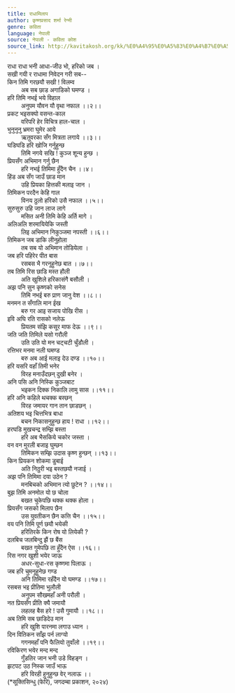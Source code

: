 ```yaml
---
title: राधामिलाप
author: कृष्णप्रसाद शर्मा रेग्मी
genre: कविता
language: नेपाली
source: नेपाली - कविता कोश
source_link: http://kavitakosh.org/kk/%E0%A4%95%E0%A5%83%E0%A4%B7%E0%A5%8D%E0%A4%A3%E0%A4%AA%E0%A5%8D%E0%A4%B0%E0%A4%B8%E0%A4%BE%E0%A4%A6_%E0%A4%B6%E0%A4%B0%E0%A5%8D%E0%A4%AE%E0%A4%BE_%E0%A4%B0%E0%A5%87%E0%A4%97%E0%A5%8D%E0%A4%AE%E0%A5%80
---
```


राधा राधा भनी आधा-जीउ भो, हरिको जब ।  
सखी गयी र राधामा निवेदन गरी सब--  
किन तिमि गरछयौ सखी ! विलम्व  
        अब सब छाड अगाडिको घमण्ड ।  
हरि तिमि नभई भये विहाल  
        अनुपम यौवन यौ वृथा नफाल ।।२।।  
प्रकट भइसक्यो वसन्त-काल  
        वरिपरि हेर विचित्र हाल-चाल ।  
भुनुनुनु भ्रमरा घुमेर आये  
        ऋतुवरका सँग मित्रता लगाये ।।३।।  
घडिघडि हरि खोजि गर्नुहुन्छ  
        तिमि नगये सखि ! कुञ्ज शून्य हुन्छ ।  
प्रियसँग अभिमान गर्नु छैन  
        हरि नभई तिमिमा हुँदैन चैन ।।४।  
हिंड अब सँग जाउँ छाड मान  
        उहि प्रियका हित्तकी मलाइ जान ।  
तिमिकन परदैन केहि गाल  
        विनय ठुलो हरिको उसै नफाल ।।५।।  
सुरुसुरु उहि जान लाज लागे  
        मसित अनी तिमि केहि अर्ति मागे ।  
अलिअलि शरमायियेकि जस्ती  
        लिइ अभिमान निकुञ्जमा नपस्ती ।।६।।  
तिमिकन जब डाकि लीनुहोला  
        तब सब यो अभिमान तोडियेला ।  
जब हरि पहिरेर पीत बास  
        रसबस भै गरनूहुनेछ बात ।।७।।  
तब तिमि रिस छाडि मस्त हौली  
        अति खुशिले हरिकासंगै बसौली ।  
अझ पनि सुन कृष्णको सनेस  
        तिमि नभई बरु प्राण जानु वेश ।।८।।  
मनमन त सँगालि मान ईख  
        बरु गर आइ सजाय पोखि रीस ।  
इवि अघि रति रासको नलेऊ  
        प्रियतम संझि कसूर माफ देऊ ।।९।।  
जति जति तिमिले यसो गरौली  
        उति उति यो मन चट्चटी चुँडौली ।  
रत्तिभर मनमा नली घमण्ड  
        बरु अब आई मलाइ देउ दण्ड ।।१०।।  
हरि यसरि वहाँ तिमी भनेर  
        विरह मनाउँदछन् दुखी बनेर ।  
अनि पसि अनि निस्कि कुञ्जबाट  
        भइकन दिक्क निकालि लामु सास ।।११।।  
हरि अनि कहिले थचक्क बस्छन्  
        विरह जमायर गान तान छाडछन् ।  
अतिशय भइ चित्तभित्र बाधा  
        बचन निकासनुहुन्छ हाय ! राधा ।।१२।।  
हरघडि मुखचन्द्र सम्झि बस्ता  
        हरि अब भैसकिये चकोर जस्ता ।  
वन वन मुरली बजाइ घुम्छन  
        तिमिकन सम्झि उदास कृष्ण हुन्छन् ।।१३।।  
किन प्रियकन शोकमा डुबाई  
        अति निठुरी भइ बस्तछयौ नजाई ।  
अझ पनि तिमिमा दया उठेन ?  
        मनबिचको अभिमान त्यो छुटेन ? ।।१४।।  
बुझ तिमि अनमोल यो छ चोला  
        बखत चुकेपछि थक्क थक्क होला ।  
प्रियसँग जसको मिलाप छैन  
        उस युवतीकन छैन कत्ति चैन ।।१५।।  
वय पनि तिमि पूर्ण छयौ भयेकी  
        हरितिरके किन रोष यो लियेकी ?  
दलबिच जलबिन्दु झैं छ बैंस  
        बखत गुमेपछि ता हुँदैन ऐस ।।१६।।  
रिस नगर खुशी भयेर जाऊ  
        अधर-सुधा-रस कृष्णमा पिलाऊ ।  
जब हरि चुमनूहुनेछ गण्ड  
        अनि तिमिमा रहँदैन यो घमण्ड ।।१७।।  
रसबस भइ प्रीतिमा भुलौली  
        अनुपम सौखमहाँ अनी परौली ।  
नत प्रियसँग प्रीति क्यै जमायौ  
        लहलह बैस हरे ! उसै गुमायौ ।।१८।।  
अब तिमि सब छाडिदेउ मान  
        हरि खुशि पारनमा लगाउ ध्यान ।  
दिन वितिकन साँझ पर्न लाग्यो  
        गगनमहाँ पनि फैलियो तुवाँलो ।।१९।।  
रविकिरण भयेर मन्द मन्द  
        गुँडतिर जान भनी उडे विहङ्ग ।  
झटपट उठ निस्क जाउँ भाऊ  
        हरि विरही हुनुहुन्छ वेर् नलाऊ ।।  
(\*सूक्तिसिन्धु (फेरि), जगदम्बा प्रकाशन, २०२४)
